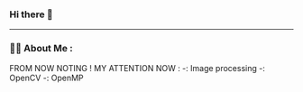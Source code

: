 ### Hi there 👋 
---
### :woman_technologist: About Me :
FROM NOW NOTING !
MY ATTENTION NOW :
-: Image processing
-: OpenCV
-: OpenMP
<!--
**KirttiphoomEarth/KirttiphoomEarth** is a ✨ _special_ ✨ repository because its `README.md` (this file) appears on your GitHub profile.

Here are some ideas to get you started:

- 🔭 I’m currently working on ...
- 🌱 I’m currently learning ...
- 👯 I’m looking to collaborate on ...
- 🤔 I’m looking for help with ...
- 💬 Ask me about ...
- 📫 How to reach me: ...
- 😄 Pronouns: ...
- ⚡ Fun fact: ...
-->

